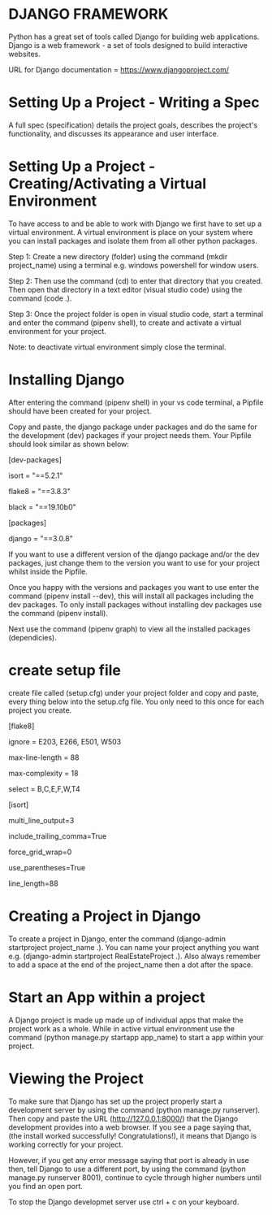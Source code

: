 
# DJANGO FRAMEWORK
Python has a great set of tools called Django for building web applications. Django is a web framework - a set of tools designed to build interactive websites.

URL for Django documentation = https://www.djangoproject.com/

# Setting Up a Project - Writing a Spec
A full spec (specification) details the project goals, describes the project's functionality, and discusses its appearance and user interface.

# Setting Up a Project - Creating/Activating a Virtual Environment
To have access to and be able to work with Django we first have to set up a virtual environment. A virtual environment is place on your system where you can install packages and isolate them from all other python packages.

Step 1: Create a new directory (folder) using the command (mkdir project_name) using a terminal e.g. windows powershell for window users. 

Step 2: Then use the command (cd) to enter that directory that you created. Then open that directory in a text editor (visual studio code) using the command (code .).

Step 3: Once the project folder is open in visual studio code, start a terminal and enter the command (pipenv shell), to create and activate a virtual environment for your project.

Note: to deactivate virtual environment simply close the terminal.

# Installing Django
After entering the command (pipenv shell) in your vs code terminal, a Pipfile should have been created for your project.

Copy and paste, the django package under packages and do the same for the development (dev) packages if your project needs them. Your Pipfile should look similar as shown below:

[dev-packages]

isort = "==5.2.1"

flake8 = "==3.8.3"

black = "==19.10b0"

[packages]

django = "==3.0.8"

If you want to use a different version of the django package and/or the dev packages, just change them to the version you want to use for your project whilst inside the Pipfile. 

Once you happy with the versions and packages you want to use enter the command (pipenv install --dev), this will install all packages including the dev packages. To only install packages without installing dev packages use the command (pipenv install).

Next use the command (pipenv graph) to view all the installed packages (dependicies).

# create setup file 

create file called (setup.cfg) under your project folder and copy and paste, every thing below into the setup.cfg file. You only need to this once for each project you create.

[flake8]

ignore = E203, E266, E501, W503

max-line-length = 88

max-complexity = 18

select = B,C,E,F,W,T4

[isort]

multi_line_output=3

include_trailing_comma=True

force_grid_wrap=0

use_parentheses=True

line_length=88

# Creating a Project in Django
To create a project in Django, enter the command (django-admin startproject project_name .). You can name your project anything you want e.g. (django-admin startproject RealEstateProject .). Also always remember to add a space at the end of the project_name then a dot after the space.

# Start an App within a project 
A Django project is made up made up of individual apps that make the project work as a whole. While in active virtual environment use the command (python manage.py startapp app_name) to start a app within your project.

# Viewing the Project
To make sure that Django has set up the project properly start a development server by using the command (python manage.py runserver). Then copy and paste the URL (http://127.0.0.1:8000/) that the Django development provides into a web browser. If you see a page saying that, (the install worked successfully! Congratulations!), it means that Django is working correctly for your project. 

However, if you get any error message saying that port is already in use then, tell Django to use a different port, by using the command (python manage.py runserver 8001), continue to cycle through higher numbers until you find an open port.

To stop the Django developmet server use ctrl + c on your keyboard.